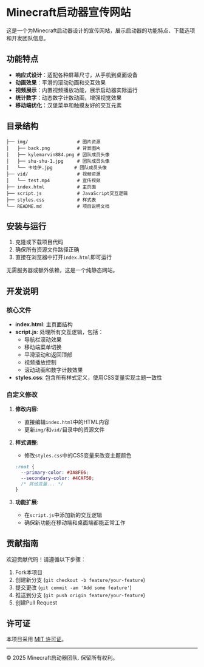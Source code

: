 # Minecraft启动器宣传网站

这是一个为Minecraft启动器设计的宣传网站，展示启动器的功能特点、下载选项和开发团队信息。

## 功能特点

- **响应式设计**：适配各种屏幕尺寸，从手机到桌面设备
- **动画效果**：平滑的滚动动画和交互效果
- **视频展示**：内置视频播放功能，展示启动器实际运行
- **统计数字**：动态数字计数动画，增强视觉效果
- **移动端优化**：汉堡菜单和触摸友好的交互元素

## 目录结构

```
├── img/                  # 图片资源
│   ├── back.png          # 背景图片
│   ├── kylemarvin884.png # 团队成员头像
│   ├── shu-shu-1.jpg     # 团队成员头像
│   └── 卡哇伊.jpg        # 团队成员头像
├── vid/                  # 视频资源
│   └── test.mp4          # 宣传视频
├── index.html            # 主页面
├── script.js             # JavaScript交互逻辑
├── styles.css            # 样式表
└── README.md             # 项目说明文档
```

## 安装与运行

1. 克隆或下载项目代码
2. 确保所有资源文件路径正确
3. 直接在浏览器中打开`index.html`即可运行

无需服务器或额外依赖，这是一个纯静态网站。

## 开发说明

### 核心文件

- **index.html**: 主页面结构
- **script.js**: 处理所有交互逻辑，包括：
  - 导航栏滚动效果
  - 移动端菜单切换
  - 平滑滚动和返回顶部
  - 视频播放控制
  - 滚动动画和数字计数效果
- **styles.css**: 包含所有样式定义，使用CSS变量实现主题一致性

### 自定义修改

1. **修改内容**:
   - 直接编辑`index.html`中的HTML内容
   - 更新`img/`和`vid/`目录中的资源文件

2. **样式调整**:
   - 修改`styles.css`中的CSS变量来改变主题颜色
   ```css
   :root {
     --primary-color: #3A8FE6;
     --secondary-color: #4CAF50;
     /* 其他变量... */
   }
   ```

3. **功能扩展**:
   - 在`script.js`中添加新的交互逻辑
   - 确保新功能在移动端和桌面端都能正常工作

## 贡献指南

欢迎贡献代码！请遵循以下步骤：

1. Fork本项目
2. 创建新分支 (`git checkout -b feature/your-feature`)
3. 提交更改 (`git commit -am 'Add some feature'`)
4. 推送到分支 (`git push origin feature/your-feature`)
5. 创建Pull Request

## 许可证

本项目采用 [MIT 许可证](LICENSE)。

---

© 2025 Minecraft启动器团队. 保留所有权利。